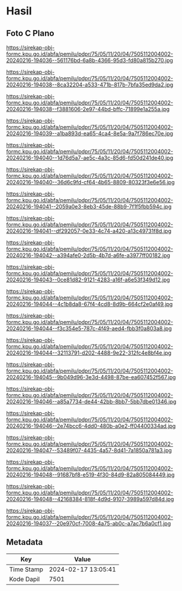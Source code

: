 # Hasil

## Foto C Plano

https://sirekap-obj-formc.kpu.go.id/abfa/pemilu/pdpr/75/05/11/20/04/7505112004002-20240216-194036--561176bd-6a8b-4366-95d3-fd80a815b270.jpg

https://sirekap-obj-formc.kpu.go.id/abfa/pemilu/pdpr/75/05/11/20/04/7505112004002-20240216-194038--8ca32204-a533-471b-817b-7bfa35ed9da2.jpg

https://sirekap-obj-formc.kpu.go.id/abfa/pemilu/pdpr/75/05/11/20/04/7505112004002-20240216-194038--f3881606-2e97-44bd-bffc-71899e1a255a.jpg

https://sirekap-obj-formc.kpu.go.id/abfa/pemilu/pdpr/75/05/11/20/04/7505112004002-20240216-194039--a1ba893d-ea65-4ca4-8e5a-9a7f786ec70e.jpg

https://sirekap-obj-formc.kpu.go.id/abfa/pemilu/pdpr/75/05/11/20/04/7505112004002-20240216-194040--1d76d5a7-ae5c-4a3c-85d6-fd50d241de40.jpg

https://sirekap-obj-formc.kpu.go.id/abfa/pemilu/pdpr/75/05/11/20/04/7505112004002-20240216-194040--36d6c9fd-cf64-4b65-8809-80323f3e6e56.jpg

https://sirekap-obj-formc.kpu.go.id/abfa/pemilu/pdpr/75/05/11/20/04/7505112004002-20240216-194041--2059a0e3-8eb3-45de-88b9-7f1f5fbb594c.jpg

https://sirekap-obj-formc.kpu.go.id/abfa/pemilu/pdpr/75/05/11/20/04/7505112004002-20240216-194041--df292057-0e33-4c74-a420-a13c49731f8d.jpg

https://sirekap-obj-formc.kpu.go.id/abfa/pemilu/pdpr/75/05/11/20/04/7505112004002-20240216-194042--a394afe0-2d5b-4b7d-a6fe-a3977ff00182.jpg

https://sirekap-obj-formc.kpu.go.id/abfa/pemilu/pdpr/75/05/11/20/04/7505112004002-20240216-194043--0ce81d82-9121-4283-a16f-a6e53f349d12.jpg

https://sirekap-obj-formc.kpu.go.id/abfa/pemilu/pdpr/75/05/11/20/04/7505112004002-20240216-194044--4c1b8da8-67f4-4cd8-8d9b-664cf2e0af49.jpg

https://sirekap-obj-formc.kpu.go.id/abfa/pemilu/pdpr/75/05/11/20/04/7505112004002-20240216-194044--f3c354e5-787c-4f49-aed4-fbb3f0a803a8.jpg

https://sirekap-obj-formc.kpu.go.id/abfa/pemilu/pdpr/75/05/11/20/04/7505112004002-20240216-194044--32113791-d202-4488-9e22-312fc4e8bf4e.jpg

https://sirekap-obj-formc.kpu.go.id/abfa/pemilu/pdpr/75/05/11/20/04/7505112004002-20240216-194045--9b049d96-3e3d-4498-87be-ea607452f567.jpg

https://sirekap-obj-formc.kpu.go.id/abfa/pemilu/pdpr/75/05/11/20/04/7505112004002-20240216-194046--a85a7734-de44-42bb-8bb7-5bb7dbe01346.jpg

https://sirekap-obj-formc.kpu.go.id/abfa/pemilu/pdpr/75/05/11/20/04/7505112004002-20240216-194046--2e74bcc6-4dd0-480b-a0e2-ff04400334ad.jpg

https://sirekap-obj-formc.kpu.go.id/abfa/pemilu/pdpr/75/05/11/20/04/7505112004002-20240216-194047--53489f07-4435-4a57-8d41-7a1850a781a3.jpg

https://sirekap-obj-formc.kpu.go.id/abfa/pemilu/pdpr/75/05/11/20/04/7505112004002-20240216-194048--91687bf8-e519-4f30-84d9-82a805084449.jpg

https://sirekap-obj-formc.kpu.go.id/abfa/pemilu/pdpr/75/05/11/20/04/7505112004002-20240216-194048--42168384-818f-4d9d-9107-3989a597d84d.jpg

https://sirekap-obj-formc.kpu.go.id/abfa/pemilu/pdpr/75/05/11/20/04/7505112004002-20240216-194037--20e970cf-7008-4a75-ab0c-a7ac7b6a0cf1.jpg


## Metadata

| Key        | Value               |
| ---------- | ------------------- |
| Time Stamp | 2024-02-17 13:05:41 |
| Kode Dapil | 7501                |



